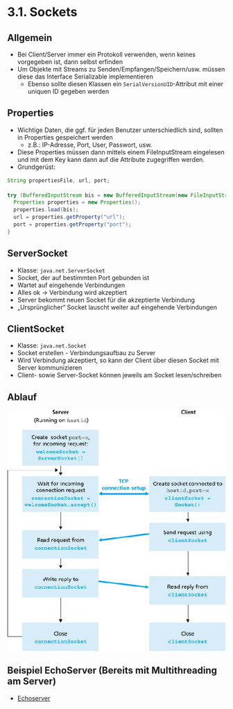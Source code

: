 # 3.1. Sockets

## Allgemein
* Bei Client/Server immer ein Protokoll verwenden, wenn keines vorgegeben ist, dann selbst erfinden
* Um Objekte mit Streams zu Senden/Empfangen/Speichern/usw. müssen diese das Interface Serializable implementieren
  - Ebenso sollte diesen Klassen ein `SerialVersionUID`-Attribut mit einer uniquen ID gegeben werden

## Properties
* Wichtige Daten, die ggf. für jeden Benutzer unterschiedlich sind, sollten in Properties gespeichert werden
  - z.B.: IP-Adresse, Port, User, Passwort, usw.
* Diese Properties müssen dann mittels einem FileInputStream eingelesen und mit dem Key kann dann auf die Attribute zugegriffen werden.
* Grundgerüst:

```java
String propertiesFile, url, port;

try (BufferedInputStream bis = new BufferedInputStream(new FileInputStream(propertiesFile))) {
  Properties properties = new Properties();
  properties.load(bis);
  url = properties.getProperty("url");
  port = properties.getProperty("port");
}
```

## ServerSocket
* Klasse: `java.net.ServerSocket`
* Socket, der auf bestimmten Port gebunden ist
* Wartet auf eingehende Verbindungen
* Alles ok -> Verbindung wird akzeptiert
* Server bekommt neuen Socket für die akzeptierte Verbindung
* „Ursprünglicher“ Socket lauscht weiter auf eingehende Verbindungen

## ClientSocket
* Klasse: `java.net.Socket`
* Socket erstellen - Verbindungsaufbau zu Server
* Wird Verbindung akzeptiert, so kann der Client über diesen Socket mit Server kommunizieren
* Client- sowie Server-Socket können jeweils am Socket lesen/schreiben

## Ablauf
![](./ServerClientAblauf.jpg)

## Beispiel EchoServer (Bereits mit Multithreading am Server)
* [Echoserver](https://github.com/htlw-5ahit/matura-sew-insy/tree/main/thema03/echoserver)

